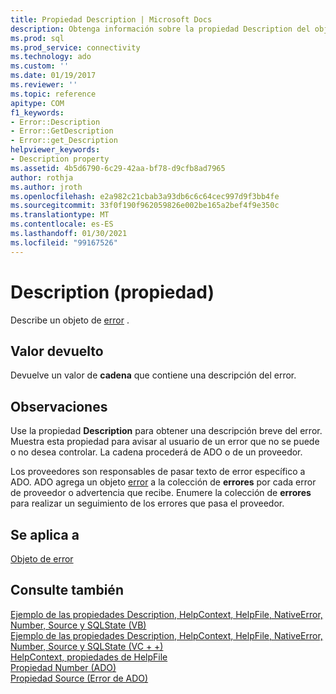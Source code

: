 ```yaml
---
title: Propiedad Description | Microsoft Docs
description: Obtenga información sobre la propiedad Description del objeto error en ADO que devuelve un valor de cadena que contiene una descripción del error.
ms.prod: sql
ms.prod_service: connectivity
ms.technology: ado
ms.custom: ''
ms.date: 01/19/2017
ms.reviewer: ''
ms.topic: reference
apitype: COM
f1_keywords:
- Error::Description
- Error::GetDescription
- Error::get_Description
helpviewer_keywords:
- Description property
ms.assetid: 4b5d6790-6c29-42aa-bf78-d9cfb8ad7965
author: rothja
ms.author: jroth
ms.openlocfilehash: e2a982c21cbab3a93db6c6c64cec997d9f3bb4fe
ms.sourcegitcommit: 33f0f190f962059826e002be165a2bef4f9e350c
ms.translationtype: MT
ms.contentlocale: es-ES
ms.lasthandoff: 01/30/2021
ms.locfileid: "99167526"
---
```

# <a name="description-property"></a>Description (propiedad)
Describe un objeto de [error](../../../ado/reference/ado-api/error-object.md) .  
  
## <a name="return-value"></a>Valor devuelto  
 Devuelve un valor de **cadena** que contiene una descripción del error.  
  
## <a name="remarks"></a>Observaciones  
 Use la propiedad **Description** para obtener una descripción breve del error. Muestra esta propiedad para avisar al usuario de un error que no se puede o no desea controlar. La cadena procederá de ADO o de un proveedor.  
  
 Los proveedores son responsables de pasar texto de error específico a ADO. ADO agrega un objeto [error](../../../ado/reference/ado-api/error-object.md) a la colección de **errores** por cada error de proveedor o advertencia que recibe. Enumere la colección de **errores** para realizar un seguimiento de los errores que pasa el proveedor.  
  
## <a name="applies-to"></a>Se aplica a  
 [Objeto de error](../../../ado/reference/ado-api/error-object.md)  
  
## <a name="see-also"></a>Consulte también  
 [Ejemplo de las propiedades Description, HelpContext, HelpFile, NativeError, Number, Source y SQLState (VB)](../../../ado/reference/ado-api/description-helpcontext-helpfile-nativeerror-number-source-example-vb.md)   
 [Ejemplo de las propiedades Description, HelpContext, HelpFile, NativeError, Number, Source y SQLState (VC + +)](../../../ado/reference/ado-api/description-helpcontext-helpfile-nativeerror-number-source-example-vc.md)   
 [HelpContext, propiedades de HelpFile](../../../ado/reference/ado-api/helpcontext-helpfile-properties.md)   
 [Propiedad Number (ADO)](../../../ado/reference/ado-api/number-property-ado.md)   
 [Propiedad Source (Error de ADO)](../../../ado/reference/ado-api/source-property-ado-error.md)
